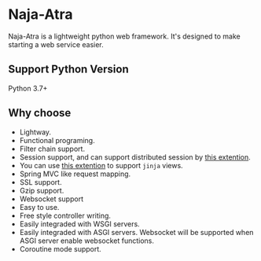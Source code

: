 # Naja-Atra

Naja-Atra is a lightweight python web framework. It's designed to make starting a web service easier. 

## Support Python Version

Python 3.7+

## Why choose

* Lightway.
* Functional programing.
* Filter chain support.
* Session support, and can support distributed session by [this extention](https://github.com/keijack/python-simple-http-server-redis-session).
* You can use [this extention](https://github.com/keijack/python-simple-http-server-jinja) to support `jinja` views.
* Spring MVC like request mapping.
* SSL support.
* Gzip support.
* Websocket support
* Easy to use.
* Free style controller writing.
* Easily integraded with WSGI servers. 
* Easily integraded with ASGI servers. Websocket will be supported when ASGI server enable websocket functions.
* Coroutine mode support.

